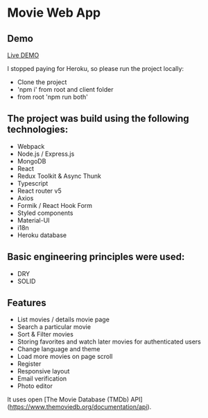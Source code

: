 # Movie Web App

## Demo
[Live DEMO](https://filmate.herokuapp.com)

I stopped paying for Heroku, so please run the project locally:
 * Clone the project
 * 'npm i' from root and client folder
 * from root 'npm run both'


## The project was build using the following technologies:
* Webpack
* Node.js / Express.js
* MongoDB
* React
* Redux Toolkit & Async Thunk
* Typescript
* React router v5
* Axios
* Formik / React Hook Form
* Styled components
* Material-UI
* i18n
* Heroku database

## Basic engineering principles were used:
* DRY
* SOLID

## Features
* List movies / details movie page
* Search a particular movie
* Sort & Filter movies
* Storing favorites and watch later movies for authenticated users
* Change language and theme
* Load more movies on page scroll
* Register
* Responsive layout
* Email verification
* Photo editor


It uses open [The Movie Database (TMDb) API] (https://www.themoviedb.org/documentation/api).
